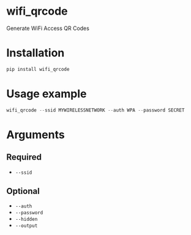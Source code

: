 # wifi_qrcode
Generate WiFi Access QR Codes

# Installation

```bash
pip install wifi_qrcode
```

# Usage example

```python
wifi_qrcode --ssid MYWIRELESSNETWORK --auth WPA --password SECRET
```

# Arguments

## Required

* `--ssid`

## Optional

* `--auth`
* `--password`
* `--hidden`
* `--output`
